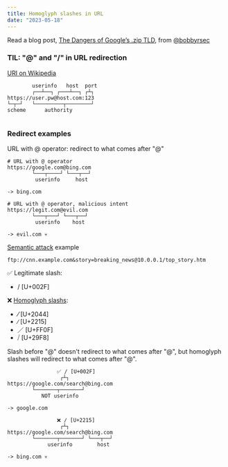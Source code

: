 ```yaml
---
title: Homoglyph slashes in URL
date: "2023-05-18"
---
```


Read a blog post, [The Dangers of Google’s .zip TLD](https://medium.com/@bobbyrsec/the-dangers-of-googles-zip-tld-5e1e675e59a5), 
from [@bobbyrsec](https://twitter.com/bobbyrsec)

### TIL: "@" and "/" in URL redirection

[URI on Wikipedia](https://en.wikipedia.org/wiki/Uniform_Resource_Identifier#Example_URIs)

```shell
        userinfo   host  port
        ┌──┴──┐ ┌───┴──┐ ┌┴┐
https://user.pw@host.com:123
└─┬─┘   └─────────┬────────┘
scheme      authority           
  
```

### Redirect examples

URL with @ operator: redirect to what comes after "@"

```shell
# URL with @ operator
https://google.com@bing.com 
        └───┬────┘ └───┬──┘
         userinfo     host

-> bing.com
```

```shell
# URL with @ operator, malicious intent
https://legit.com@evil.com
        └───┬───┘ └───┬──┘
         userinfo    host

-> evil.com 💀
```

[Semantic attack](https://www.rfc-editor.org/rfc/rfc3986#section-7.6:~:text=ftp%3A//cnn.example.com%26story%3Dbreaking_news%4010.0.0.1/top_story.htm%0A%0A%20%20%20might%20lead%20a%20human%20user%20to%20assume%20that%20the%20host%20is%20%27cnn.example.com%27%2C%0A%20%20%20whereas%20it%20is%20actually%20%2710.0.0.1%27.) example

```shell
ftp://cnn.example.com&story=breaking_news@10.0.0.1/top_story.htm
```

✅ Legitimate slash: 
- / [U+002F]


❌ [Homoglyph slashs](https://en.wiktionary.org/wiki//): 
- ⁄ [U+2044]
- ∕ [U+2215]
- ／ [U+FF0F]
- ⧸ [U+29F8]

Slash before "@" doesn't redirect to what comes after "@", 
but homoglyph slashes will redirect to what comes after "@".

```shell
                ✅ / [U+002F]
                 ┌┴┐
https://google.com/search@bing.com
        └───────┬───────┘
           NOT userinfo

-> google.com
```

```shell
                ❌ ∕ [U+2215]
                 ┌┴┐
https://google.com∕search@bing.com 
        └───────┬───────┘ └───┬──┘
             userinfo        host
             
-> bing.com 💀
```

